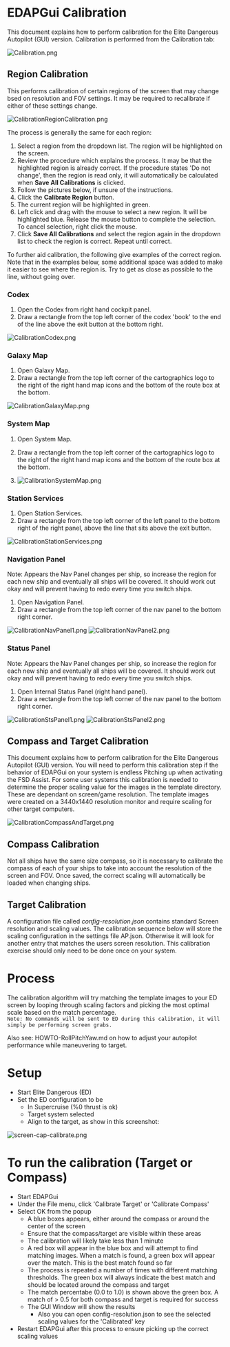 # EDAPGui Calibration
This document explains how to perform calibration for the
Elite Dangerous Autopilot (GUI) version. 
Calibration is performed from the Calibration tab:

![Calibration.png](../screen/Calibration.png)

## Region Calibration
This performs calibration of certain regions of the screen that may change bsed on resolution and FOV settings. It may be required to recalibrate if either of these settings change.

![CalibrationRegionCalibration.png](../screen/CalibrationRegionCalibration.png)

The process is generally the same for each region:
1. Select a region from the dropdown list. The region will be highlighted on the screen.
2. Review the procedure which explains the process. It may be that the highlighted region is already correct. If the procedure states 'Do not change', then the region is read only, it will automatically be calculated when **Save All Calibrations** is clicked.
3. Follow the pictures below, if unsure of the instructions.
4. Click the **Calibrate Region** button.
5. The current region will be highlighted in green.
6. Left click and drag with the mouse to select a new region. It will be highlighted blue. Release the mouse button to complete the selection. To cancel selection, right click the mouse.
7. Click **Save All Calibrations** and select the region again in the dropdown list to check the region is correct. Repeat until correct.

To further aid calibration, the following give examples of the correct region. Note that in the examples below, some additional space was added to make it easier to see where the region is. Try to get as close as possible to the line, without going over.

### Codex
1. Open the Codex from right hand cockpit panel.
2. Draw a rectangle from the top left corner of the codex 'book' to the end of the line above the exit button at the bottom right.

![CalibrationCodex.png](../screen/CalibrationCodex.png)

### Galaxy Map
1. Open Galaxy Map.
2. Draw a rectangle from the top left corner of the cartographics logo to the right of the right hand map icons and the bottom of the route box at the bottom.

![CalibrationGalaxyMap.png](../screen/CalibrationGalaxyMap.png)

### System Map
1. Open System Map.
2. Draw a rectangle from the top left corner of the cartographics logo to the right of the right hand map icons and the bottom of the route box at the bottom.

3. ![CalibrationSystemMap.png](../screen/CalibrationSystemMap.png)

### Station Services
1. Open Station Services.
2. Draw a rectangle from the top left corner of the left panel to the bottom right of the right panel, above the line that sits above the exit button.

![CalibrationStationServices.png](../screen/CalibrationStationServices.png)

### Navigation Panel
Note: Appears the Nav Panel changes per ship, so increase the region for each new ship and eventually all ships will be covered. It should work out okay and will prevent having to redo every time you switch ships.
1. Open Navigation Panel.
2. Draw a rectangle from the top left corner of the nav panel to the bottom right corner.

![CalibrationNavPanel1.png](../screen/CalibrationNavPanel1.png)
![CalibrationNavPanel2.png](../screen/CalibrationNavPanel2.png)

### Status Panel
Note: Appears the Nav Panel changes per ship, so increase the region for each new ship and eventually all ships will be covered. It should work out okay and will prevent having to redo every time you switch ships.
1. Open Internal Status Panel (right hand panel).
2. Draw a rectangle from the top left corner of the nav panel to the bottom right corner.

![CalibrationStsPanel1.png](../screen/CalibrationStsPanel1.png)
![CalibrationStsPanel2.png](../screen/CalibrationStsPanel2.png)

## Compass and Target Calibration

This document explains how to perform calibration for the Elite Dangerous Autopilot (GUI) version.  You will need to perform this calibration step if the behavior of EDAPGui on your system is endless Pitching up when activating the FSD Assist.  For some user systems this calibration is needed to determine the proper scaling value for the images in the template directory.  These are dependant on screen/game resolution.   The template images were created on a 3440x1440 resolution monitor and require scaling for other target computers.

![CalibrationCompassAndTarget.png](../screen/CalibrationCompassAndTarget.png)

## Compass Calibration
Not all ships have the same size compass, so it is necessary to calibrate the compass of each of your ships to take into account the resolution of the screen and FOV. Once saved, the correct scaling will automatically be loaded when changing ships.

## Target Calibration
A configuration file called _config-resolution.json_ contains standard Screen resolution and scaling values. The calibration sequence below will store the scaling configuration in the settings file AP.json. Otherwise it will look for another entry that matches the users screen resolution. This calibration exercise should only need to be done once on your system.  

# Process
The calibration algorithm will try matching the template images to your ED screen by looping through scaling factors and 
picking the most optimal scale based on the match percentage.<br>
``` Note: No commands will be sent to ED during this calibration, it will simply be performing screen grabs. ```

Also see:  HOWTO-RollPitchYaw.md on how to adjust your autopilot performance while maneuvering to target.

# Setup
* Start Elite Dangerous (ED)
* Set the ED configuration to be
    * In Supercruise (%0 thrust is ok)
    * Target system selected
    * Align to the target, as show in this screenshot:<br>

![screen-cap-calibrate.png](../screen/screen-cap-calibrate.png)

# To run the calibration (Target or Compass)
* Start EDAPGui
* Under the File menu, click 'Calibrate Target' or 'Calibrate Compass'
* Select OK from the popup
  * A blue boxes appears, either around the compass or around the center of the screen
  * Ensure that the compass/target are visible within these areas
  * The calibration will likely take less than 1 minute
  * A red box will appear in the blue box and will attempt to find matching images. When a match is found, a green box will appear over the match. This is the best match found so far
  * The process is repeated a number of times with different matching thresholds. The green box will always indicate the best match and should be located around the compass and target
  * The match percentabe (0.0 to 1.0) is shown above the green box. A match of > 0.5 for both compass and target is required for success
  * The GUI Window will show the results 
    * Also you can open config-resolution.json to see the selected scaling values for the 'Calibrated' key
* Restart EDAPGui after this process to ensure picking up the correct scaling values
